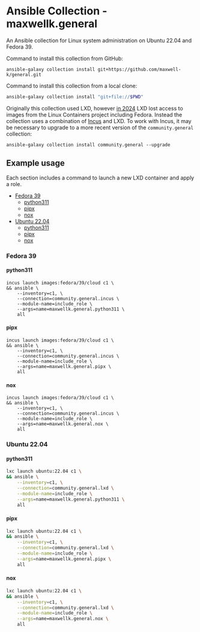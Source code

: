 # Ansible Collection - maxwellk.general

An Ansible collection for Linux system administration on Ubuntu 22.04 and
Fedora 39.

Command to install this collection from GitHub:

    ansible-galaxy collection install git+https://github.com/maxwell-k/general.git

Command to install this collection from a local clone:

<!--
trash ~/.ansible/collections
-->

<!-- embedme .README.md-files/install-pwd.sh -->

```sh
ansible-galaxy collection install "git+file://$PWD"
```

Originally this collection used LXD, however [in 2024] LXD lost access to images
from the Linux Containers project including Fedora. Instead the collection uses
a combination of [Incus] and LXD. To work with Incus, it may be necessary to
upgrade to a more recent version of the `community.general` collection:

    ansible-galaxy collection install community.general --upgrade

[in 2024]:
  https://discuss.linuxcontainers.org/t/important-notice-for-lxd-users-image-server/18479
[Incus]: https://github.com/lxc/incus

## Example usage

Each section includes a command to launch a new LXD container and apply a role.

<!-- toc -->

- [Fedora 39](#fedora-39)
  - [python311](#python311)
  - [pipx](#pipx)
  - [nox](#nox)
- [Ubuntu 22.04](#ubuntu-2204)
  - [python311](#python311-1)
  - [pipx](#pipx-1)
  - [nox](#nox-1)

<!-- tocstop -->

### Fedora 39

#### python311

    incus launch images:fedora/39/cloud c1 \
    && ansible \
        --inventory=c1, \
        --connection=community.general.incus \
        --module-name=include_role \
        --args=name=maxwellk.general.python311 \
        all

#### pipx

    incus launch images:fedora/39/cloud c1 \
    && ansible \
        --inventory=c1, \
        --connection=community.general.incus \
        --module-name=include_role \
        --args=name=maxwellk.general.pipx \
        all

#### nox

    incus launch images:fedora/39/cloud c1 \
    && ansible \
        --inventory=c1, \
        --connection=community.general.incus \
        --module-name=include_role \
        --args=name=maxwellk.general.nox \
        all

### Ubuntu 22.04

#### python311

<!-- embedme .README.md-files/ubuntu-pyhton311.sh -->

```sh
lxc launch ubuntu:22.04 c1 \
&& ansible \
    --inventory=c1, \
    --connection=community.general.lxd \
    --module-name=include_role \
    --args=name=maxwellk.general.python311 \
    all
```

#### pipx

<!-- embedme .README.md-files/ubuntu-pipx.sh -->

```sh
lxc launch ubuntu:22.04 c1 \
&& ansible \
    --inventory=c1, \
    --connection=community.general.lxd \
    --module-name=include_role \
    --args=name=maxwellk.general.pipx \
    all
```

#### nox

<!-- embedme .README.md-files/ubuntu-nox.sh -->

```sh
lxc launch ubuntu:22.04 c1 \
&& ansible \
    --inventory=c1, \
    --connection=community.general.lxd \
    --module-name=include_role \
    --args=name=maxwellk.general.nox \
    all
```

<!-- Clean up:

lxc delete --force c1 \
&& ssh-keygen -R c1.lxd

-->

<!--
README.md
Copyright 2023 Keith Maxwell
SPDX-License-Identifier: CC0-1.0
-->

<!-- vim: set filetype=markdown.htmlCommentNoSpell.markdown-toc.embedme  : -->
